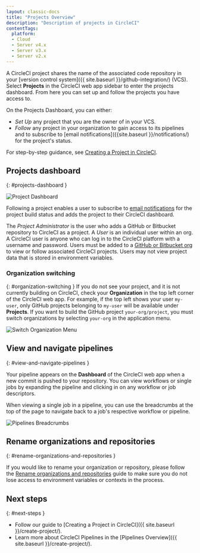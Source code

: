 ```yaml
---
layout: classic-docs
title: "Projects Overview"
description: "Description of projects in CircleCI"
contentTags:
  platform:
  - Cloud
  - Server v4.x
  - Server v3.x
  - Server v2.x
---
```



A CircleCI project shares the name of the associated code repository in your [version control system]({{ site.baseurl }}/github-integration/) (VCS). Select **Projects** in the CircleCI web app sidebar to enter the projects dashboard. From here you can set up and follow the projects you have access to.

On the Projects Dashboard, you can either:
* _Set Up_ any project that you are the owner of in your VCS.
* _Follow_ any project in your organization to gain access to its pipelines and to subscribe to [email notifications]({{site.baseurl }}/notifications/) for the project's status.

For step-by-step guidance, see [Creating a Project in CircleCI]({{site.baseurl}}/create-project/).

## Projects dashboard
{: #projects-dashboard }

![Project Dashboard]({{site.baseurl}}/assets/img/docs/CircleCI-2.0-setup-project-circle101_cloud.png)

Following a project enables a user to subscribe to [email notifications](/docs/notifications/) for the project build status and adds the project to their CircleCI dashboard.

The *Project Administrator* is the user who adds a GitHub or Bitbucket repository to CircleCI as a project. A *User* is an individual user within an org. A CircleCI user is anyone who can log in to the CircleCI platform with a username and password. Users must be added to a [GitHub or Bitbucket org]({{site.baseurl}}/github-integration/) to view or follow associated CircleCI projects. Users may not view project data that is stored in environment variables.

### Organization switching
{: #organization-switching }
If you do not see your project, and it is not currently building on CircleCI, check your **Organization** in the top left corner of the CircleCI web app. For example, if the top left shows your user `my-user`, only GitHub projects belonging to `my-user` will be available under **Projects**. If you want to build the GitHub project `your-org/project`, you must switch organizations by selecting `your-org` in the application menu.

![Switch Organization Menu]({{site.baseurl}}/assets/img/docs/org-centric-ui_newui.png)

## View and navigate pipelines
{: #view-and-navigate-pipelines }

Your pipeline appears on the **Dashboard** of the CircleCI web app when a new commit is pushed to your repository. You can view workflows or single jobs by expanding the pipeline and clicking in on any workflow or job descriptors.

When viewing a single job in a pipeline, you can use the breadcrumbs at the top of the page to navigate back to a job's respective workflow or pipeline.

![Pipelines Breadcrumbs]({{site.baseurl}}/assets/img/docs/pipeline-breadcrumbs.png)

## Rename organizations and repositories
{: #rename-organizations-and-repositories }

If you would like to rename your organization or repository, please follow the [Rename organizations and repositories]({{site.baseurl}}/rename-organizations-and-repositories) guide to make sure you do not lose access to environment variables or contexts in the process.

## Next steps
{: #next-steps }

* Follow our guide to [Creating a Project in CircleCI]({{ site.baseurl }}/create-project/).
* Learn more about CircleCI Pipelines in the [Pipelines Overview]({{ site.baseurl }}/create-project/).
